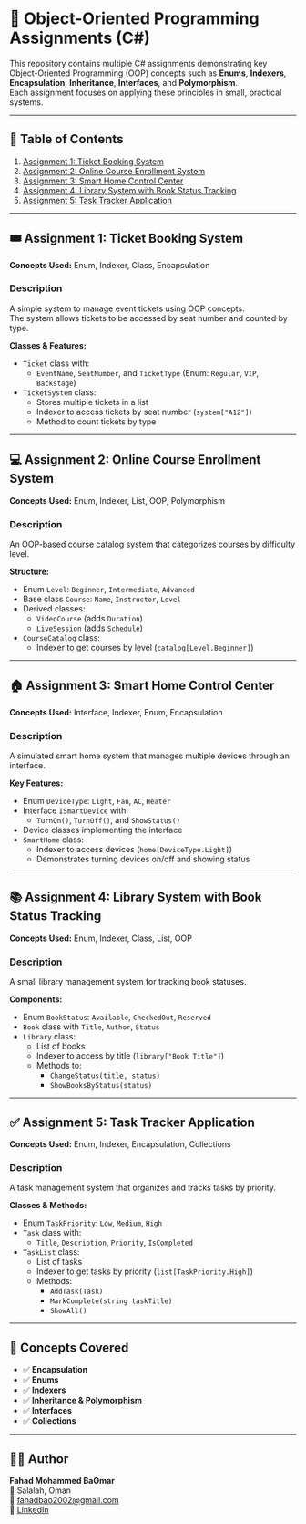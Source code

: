 # 🧾 Object-Oriented Programming Assignments (C#)

This repository contains multiple C# assignments demonstrating key Object-Oriented Programming (OOP) concepts such as **Enums**, **Indexers**, **Encapsulation**, **Inheritance**, **Interfaces**, and **Polymorphism**.  
Each assignment focuses on applying these principles in small, practical systems.

---

## 📘 Table of Contents
1. [Assignment 1: Ticket Booking System](OOP-Assignment2/Modul/Ticket_Booking.cs)  
2. [Assignment 2: Online Course Enrollment System](OOP-Assignment2/Modul/Course_Enrollment.cs)  
3. [Assignment 3: Smart Home Control Center](OOP-Assignment2/Modul/Smart_Home.cs)  
4. [Assignment 4: Library System with Book Status Tracking](OOP-Assignment2/Modul/Library_System.cs)  
5. [Assignment 5: Task Tracker Application](OOP-Assignment2/Modul/Task_Tracker.cs)

---

## 🎟️ Assignment 1: Ticket Booking System
**Concepts Used:** Enum, Indexer, Class, Encapsulation  

### Description  
A simple system to manage event tickets using OOP concepts.  
The system allows tickets to be accessed by seat number and counted by type.

**Classes & Features:**
- `Ticket` class with:
  - `EventName`, `SeatNumber`, and `TicketType` (Enum: `Regular`, `VIP`, `Backstage`)
- `TicketSystem` class:
  - Stores multiple tickets in a list
  - Indexer to access tickets by seat number (`system["A12"]`)
  - Method to count tickets by type

---

## 💻 Assignment 2: Online Course Enrollment System
**Concepts Used:** Enum, Indexer, List, OOP, Polymorphism  

### Description  
An OOP-based course catalog system that categorizes courses by difficulty level.

**Structure:**
- Enum `Level`: `Beginner`, `Intermediate`, `Advanced`
- Base class `Course`: `Name`, `Instructor`, `Level`
- Derived classes:
  - `VideoCourse` (adds `Duration`)
  - `LiveSession` (adds `Schedule`)
- `CourseCatalog` class:
  - Indexer to get courses by level (`catalog[Level.Beginner]`)

---

## 🏠 Assignment 3: Smart Home Control Center
**Concepts Used:** Interface, Indexer, Enum, Encapsulation  

### Description  
A simulated smart home system that manages multiple devices through an interface.

**Key Features:**
- Enum `DeviceType`: `Light`, `Fan`, `AC`, `Heater`
- Interface `ISmartDevice` with:
  - `TurnOn()`, `TurnOff()`, and `ShowStatus()`
- Device classes implementing the interface
- `SmartHome` class:
  - Indexer to access devices (`home[DeviceType.Light]`)
  - Demonstrates turning devices on/off and showing status

---

## 📚 Assignment 4: Library System with Book Status Tracking
**Concepts Used:** Enum, Indexer, Class, List, OOP  

### Description  
A small library management system for tracking book statuses.

**Components:**
- Enum `BookStatus`: `Available`, `CheckedOut`, `Reserved`
- `Book` class with `Title`, `Author`, `Status`
- `Library` class:
  - List of books
  - Indexer to access by title (`library["Book Title"]`)
  - Methods to:
    - `ChangeStatus(title, status)`
    - `ShowBooksByStatus(status)`

---

## ✅ Assignment 5: Task Tracker Application
**Concepts Used:** Enum, Indexer, Encapsulation, Collections  

### Description  
A task management system that organizes and tracks tasks by priority.

**Classes & Methods:**
- Enum `TaskPriority`: `Low`, `Medium`, `High`
- `Task` class with:
  - `Title`, `Description`, `Priority`, `IsCompleted`
- `TaskList` class:
  - List of tasks
  - Indexer to get tasks by priority (`list[TaskPriority.High]`)
  - Methods:
    - `AddTask(Task)`
    - `MarkComplete(string taskTitle)`
    - `ShowAll()`

---

## 🧠 Concepts Covered
- ✅ **Encapsulation**  
- ✅ **Enums**  
- ✅ **Indexers**  
- ✅ **Inheritance & Polymorphism**  
- ✅ **Interfaces**  
- ✅ **Collections**

---

## 🧑‍💻 Author
**Fahad Mohammed BaOmar**  
📍 Salalah, Oman  
📧 [fahadbao2002@gmail.com](mailto:fahadbao2002@gmail.com)  
🔗 [LinkedIn](https://www.linkedin.com/in/fahad-baomar-b1a285213) 
